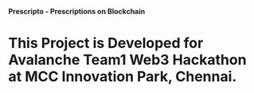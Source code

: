 **Prescripto - Prescriptions on Blockchain**

# This Project is Developed for Avalanche Team1 Web3 Hackathon at MCC Innovation Park, Chennai.



